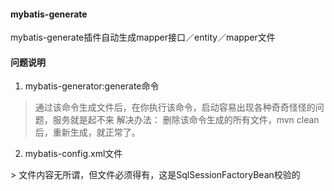 #### mybatis-generate
mybatis-generate插件自动生成mapper接口／entity／mapper文件

#### 问题说明
1. mybatis-generator:generate命令
> 通过该命令生成文件后，在你执行该命令，启动容易出现各种奇奇怪怪的问题，服务就是起不来
> 解决办法：
>   删除该命令生成的所有文件，mvn clean后，重新生成，就正常了。
    
2. mybatis-config.xml文件
<property name="configLocation" value="classpath:mybatis/mybatis-config.xml"/>
> 文件内容无所谓，但文件必须得有，这是SqlSessionFactoryBean校验的
